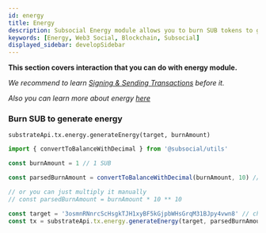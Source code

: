 ```yaml
---
id: energy
title: Energy
description: Subsocial Energy module allows you to burn SUB tokens to get energy for more social interactions and can be used to sponsor transactions for your users.
keywords: [Energy, Web3 Social, Blockchain, Subsocial]
displayed_sidebar: developSidebar
---
```


**This section covers interaction that you can do with energy module.**

*We recommend to learn [Signing & Sending Transactions](https://docs.subsocial.network/docs/develop/sdk/transactions) before it.*

*Also you can learn more about energy [here](/docs/develop/concepts/sponsored/energy.md)*

### Burn SUB to generate energy

```
substrateApi.tx.energy.generateEnergy(target, burnAmount)
```

```typescript
import { convertToBalanceWithDecimal } from '@subsocial/utils'

const burnAmount = 1 // 1 SUB

const parsedBurnAmount = convertToBalanceWithDecimal(burnAmount, 10) // SUB token uses 10 decimals, SOON (testnet) uses 12 decimals

// or you can just multiply it manually
// const parsedBurnAmount = burnAmount * 10 ** 10

const target = '3osmnRNnrcScHsgkTJH1xyBF5kGjpbWHsGrqM31BJpy4vwn8' // change it to target account
const tx = substrateApi.tx.energy.generateEnergy(target, parsedBurnAmount.toString())
```
